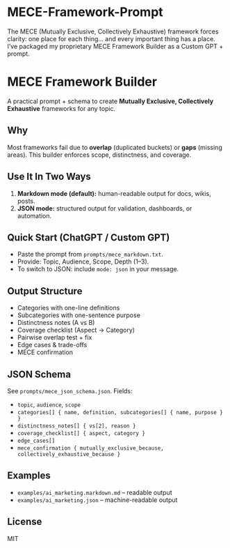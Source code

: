 # MECE-Framework-Prompt
The MECE (Mutually Exclusive, Collectively Exhaustive) framework forces clarity: one place for each thing... and every important thing has a place. I’ve packaged my proprietary MECE Framework Builder as a Custom GPT + prompt. 

# MECE Framework Builder

A practical prompt + schema to create **Mutually Exclusive, Collectively Exhaustive** frameworks for any topic.

## Why
Most frameworks fail due to **overlap** (duplicated buckets) or **gaps** (missing areas). This builder enforces scope, distinctness, and coverage.

## Use It In Two Ways
1. **Markdown mode (default):** human-readable output for docs, wikis, posts.  
2. **JSON mode:** structured output for validation, dashboards, or automation.

## Quick Start (ChatGPT / Custom GPT)
- Paste the prompt from `prompts/mece_markdown.txt`.
- Provide: Topic, Audience, Scope, Depth (1–3).  
- To switch to JSON: include `mode: json` in your message.

## Output Structure
- Categories with one-line definitions  
- Subcategories with one-sentence purpose  
- Distinctness notes (A vs B)  
- Coverage checklist (Aspect → Category)  
- Pairwise overlap test + fix  
- Edge cases & trade-offs  
- MECE confirmation

## JSON Schema
See `prompts/mece_json_schema.json`. Fields:
- `topic`, `audience`, `scope`
- `categories[] { name, definition, subcategories[] { name, purpose } }`
- `distinctness_notes[] { vs[2], reason }`
- `coverage_checklist[] { aspect, category }`
- `edge_cases[]`
- `mece_confirmation { mutually_exclusive_because, collectively_exhaustive_because }`

## Examples
- `examples/ai_marketing.markdown.md` – readable output  
- `examples/ai_marketing.json` – machine-readable output

## License
MIT
